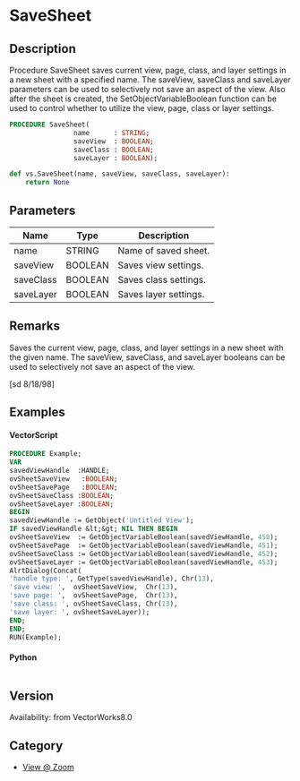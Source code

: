 # SaveSheet

## Description
Procedure SaveSheet saves current view, page, class, and layer settings in a new sheet with a specified name.   The saveView, saveClass and saveLayer parameters can be used to selectively not save an aspect of the view.  Also after the sheet is created, the SetObjectVariableBoolean function can be used to control whether to utilize the view, page, class or layer settings.

```pascal
PROCEDURE SaveSheet(
				name      : STRING;
				saveView  : BOOLEAN;
				saveClass : BOOLEAN;
				saveLayer : BOOLEAN);
```

```python
def vs.SaveSheet(name, saveView, saveClass, saveLayer):
    return None
```

## Parameters
|Name|Type|Description|
|---|---|---|
|name|STRING|Name of saved sheet.|
|saveView|BOOLEAN|Saves view settings.|
|saveClass|BOOLEAN|Saves class settings.|
|saveLayer|BOOLEAN|Saves layer settings.|

## Remarks
Saves the current view,  page, class, and layer settings in a new sheet with the given name. The saveView, saveClass, and saveLayer booleans can be used to selectively not save an aspect of the view.

[sd 8/18/98]

## Examples
#### VectorScript ####
```pascal
PROCEDURE Example;
VAR
savedViewHandle  :HANDLE;
ovSheetSaveView	  :BOOLEAN;
ovSheetSavePage	  :BOOLEAN;
ovSheetSaveClass :BOOLEAN;
ovSheetSaveLayer :BOOLEAN;
BEGIN
savedViewHandle := GetObject('Untitled View');
IF savedViewHandle &lt;&gt; NIL THEN BEGIN
ovSheetSaveView  := GetObjectVariableBoolean(savedViewHandle, 450);
ovSheetSavePage  := GetObjectVariableBoolean(savedViewHandle, 451);
ovSheetSaveClass := GetObjectVariableBoolean(savedViewHandle, 452);
ovSheetSaveLayer := GetObjectVariableBoolean(savedViewHandle, 453);
AlrtDialog(Concat(
'handle type: ', GetType(savedViewHandle), Chr(13),
'save view: ',  ovSheetSaveView,  Chr(13),
'save page: ',  ovSheetSavePage,  Chr(13),
'save class: ', ovSheetSaveClass, Chr(13),
'save layer: ', ovSheetSaveLayer));
END;
END;
RUN(Example);
```
#### Python ####
```python

```

## Version
Availability: from VectorWorks8.0

## Category
* [View @ Zoom](../Categories/View%20-%20Zoom.md)
